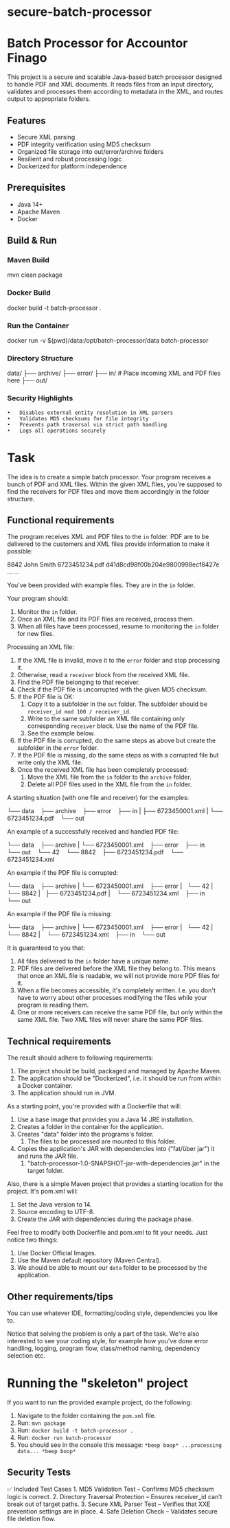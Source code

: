 # secure-batch-processor

# Batch Processor for Accountor Finago
This project is a secure and scalable Java-based batch processor designed to handle PDF and XML documents. It reads files from an input directory, validates and processes them according to metadata in the XML, and routes output to appropriate folders.

## Features
- Secure XML parsing
- PDF integrity verification using MD5 checksum
- Organized file storage into out/error/archive folders
- Resilient and robust processing logic
- Dockerized for platform independence

## Prerequisites
- Java 14+
- Apache Maven
- Docker

## Build & Run

### Maven Build
mvn clean package

### Docker Build
docker build -t batch-processor .

### Run the Container
docker run -v $(pwd)/data:/opt/batch-processor/data batch-processor

### Directory Structure
data/
├── archive/
├── error/
├── in/          # Place incoming XML and PDF files here
├── out/


### Security Highlights
	•	Disables external entity resolution in XML parsers
	•	Validates MD5 checksums for file integrity
	•	Prevents path traversal via strict path handling
	•	Logs all operations securely

# Task
The idea is to create a simple batch processor. Your program receives a bunch of PDF and XML files. Within the given XML files, you're supposed to find the receivers for PDF files and move them accordingly in the folder structure.

## Functional requirements

The program receives XML and PDF files to the `in` folder. PDF are to be delivered to the customers and XML files provide information to make it possible:

<receivers>
    <receiver>
        <receiver_id>8842</receiver_id>
        <first_name>John</first_name>
        <last_name>Smith</last_name>
        <file>6723451234.pdf</file>
        <file_md5>d41d8cd98f00b204e9800998ecf8427e</file_md5>
    </receiver>
    <receiver>
        ...
    </receiver>
    ...
</receivers>

You've been provided with example files. They are in the `in` folder.

Your program should:
1. Monitor the `in` folder.
1. Once an XML file and its PDF files are received, process them.
1. When all files have been processed, resume to monitoring the `in` folder for new files.

Processing an XML file:
1. If the XML file is invalid, move it to the `error` folder and stop processing it.
1. Otherwise, read a `receiver` block from the received XML file.
1. Find the PDF file belonging to that receiver.
1. Check if the PDF file is uncorrupted with the given MD5 checksum.
1. If the PDF file is OK:
   1. Copy it to a subfolder in the `out` folder. The subfolder should be `receiver_id mod 100 / receiver_id`.
   1. Write to the same subfolder an XML file containing only corresponding `receiver` block. Use the name of the PDF file.
   1. See the example below.
1. If the PDF file is corrupted, do the same steps as above but create the subfolder in the `error` folder.
1. If the PDF file is missing, do the same steps as with a corrupted file but write only the XML file.
1. Once the received XML file has been completely processed: 
   1. Move the XML file from the `in` folder to the `archive` folder.
   1. Delete all PDF files used in the XML file from the `in` folder.


A starting situation (with one file and receiver) for the examples:

└── data
    ├── archive
    ├── error
    ├── in
    |   ├── 6723450001.xml
    |   └── 6723451234.pdf
    └── out


An example of a successfully received and handled PDF file:

└── data
    ├── archive
    |   └── 6723450001.xml
    ├── error
    ├── in
    └── out
        └── 42
            └── 8842
                ├── 6723451234.pdf
                └── 6723451234.xml


An example if the PDF file is corrupted:

└── data
    ├── archive
    |   └── 6723450001.xml
    ├── error
    |   └── 42
    |       └── 8842
    |           ├── 6723451234.pdf
    |           └── 6723451234.xml
    ├── in
    └── out


An example if the PDF file is missing:

└── data
    ├── archive
    |   └── 6723450001.xml
    ├── error
    |   └── 42
    |       └── 8842
    |           └── 6723451234.xml
    ├── in
    └── out


It is guaranteed to you that:
1. All files delivered to the `in` folder have a unique name.
1. PDF files are delivered before the XML file they belong to. This means that once an XML file is readable, we will not provide more PDF files for it.
1. When a file becomes accessible, it's completely written. I.e. you don't have to worry about other processes modifying the files while your program is reading them.
1. One or more receivers can receive the same PDF file, but only within the same XML file. Two XML files will never share the same PDF files.

## Technical requirements
The result should adhere to following requirements:
1. The project should be build, packaged and managed by Apache Maven.
1. The application should be "Dockerized", i.e. it should be run from within a Docker container.
1. The application should run in JVM.

As a starting point, you're provided with a Dockerfile that will:
1. Use a base image that provides you a Java 14 JRE installation.
1. Creates a folder in the container for the application.
1. Creates "data" folder into the programs's folder.
   1. The files to be processed are mounted to this folder.
1. Copies the application's JAR with dependencies into ("fat/über jar") it and runs the JAR file.
   1. "batch-processor-1.0-SNAPSHOT-jar-with-dependencies.jar" in the target folder.

Also, there is a simple Maven project that provides a starting location for the project. It's pom.xml will:
1. Set the Java version to 14.
1. Source encoding to UTF-8.
1. Create the JAR with dependencies during the package phase.

Feel free to modify both Dockerfile and pom.xml to fit your needs. Just notice two things:
1. Use Docker Official Images.
1. Use the Maven default repository (Maven Central).
1. We should be able to mount our `data` folder to be processed by the application.

## Other requirements/tips
You can use whatever IDE, formatting/coding style, dependencies you like to.

Notice that solving the problem is only a part of the task. We're also interested to see your coding style, for example how you've done error handling, logging, program flow, class/method naming, dependency selection etc.

# Running the "skeleton" project
If you want to run the provided example project, do the following:
1. Navigate to the folder containing the `pom.xml` file.
1. Run: `mvn package`
1. Run: `docker build -t batch-processor .`
1. Run: `docker run batch-processor`
1. You should see in the console this message: `*beep boop* ...processing data... *beep boop*`

## Security Tests

✅ Included Test Cases
	1.	MD5 Validation Test – Confirms MD5 checksum logic is correct.
	2.	Directory Traversal Protection – Ensures receiver_id can’t break out of target paths.
	3.	Secure XML Parser Test – Verifies that XXE prevention settings are in place.
	4.	Safe Deletion Check – Validates secure file deletion flow.

